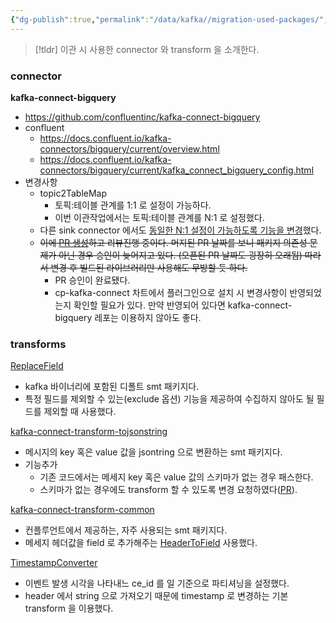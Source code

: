 ```yaml
---
{"dg-publish":true,"permalink":"/data/kafka//migration-used-packages/","tags":["kafka","connect"]}
---
```




> [!tldr]
> 이관 시 사용한 connector 와 transform 을 소개한다.


### connector


**kafka-connect-bigquery**
- https://github.com/confluentinc/kafka-connect-bigquery
- confluent
    - https://docs.confluent.io/kafka-connectors/bigquery/current/overview.html
    - https://docs.confluent.io/kafka-connectors/bigquery/current/kafka_connect_bigquery_config.html
- 변경사항
    - topic2TableMap
        - 토픽:테이블 관계를 1:1 로 설정이 가능하다.
        - 이번 이관작업에서는 토픽:테이블 관계를 N:1 로 설정했다.
    - 다른 sink connector 에서도 [동일한 N:1 설정이 가능하도록 기능을 변경](https://github.com/snowflakedb/snowflake-kafka-connector/pull/459)했다.
    - ~~이에 [PR 생성](https://github.com/confluentinc/kafka-connect-bigquery/pull/361)하고 리뷰진행 중이다. 머지된 PR 날짜를 보니 패키지 의존성 문제가 아닌 경우 승인이 늦어지고 있다. (오픈된 PR 날짜도 굉장히 오래됨) 따라서 변경 후 빌드된 라이브러리만 사용해도 무방할 듯 하다.~~
        - PR 승인이 완료됐다.
        - cp-kafka-connect 차트에서 플러그인으로 설치 시 변경사항이 반영되었는지 확인할 필요가 있다. 만약 반영되어 있다면 kafka-connect-bigquery 레포는 이용하지 않아도 좋다.


### transforms


[ReplaceField](https://docs.confluent.io/platform/current/connect/transforms/replacefield.html#replacefield)
- kafka 바이너리에 포함된 디폴트 smt 패키지다.
- 특정 필드를 제외할 수 있는(exclude 옵션) 기능을 제공하여 수집하지 않아도 될 필드를 제외할 때 사용했다.


[kafka-connect-transform-tojsonstring](https://github.com/an0r0c/kafka-connect-transform-tojsonstring)
- 메시지의 key 혹은 value 값을 jsontring 으로 변환하는 smt 패키지다.
- 기능추가
    - 기존 코드에서는 메세지 key 혹은 value 값의 스키마가 없는 경우 패스한다.
    - 스키마가 없는 경우에도 transform 할 수 있도록 변경 요청하였다([PR](https://github.com/an0r0c/kafka-connect-transform-tojsonstring/pull/18)).


[kafka-connect-transform-common](https://github.com/jcustenborder/kafka-connect-transform-common)
- 컨플루언트에서 제공하는, 자주 사용되는 smt 패키지다.
- 메세지 헤더값을 field 로 추가해주는 [HeaderToField](https://jcustenborder.github.io/kafka-connect-documentation/projects/kafka-connect-transform-common/transformations/HeaderToField.html) 사용했다.


[TimestampConverter](https://docs.confluent.io/platform/current/connect/transforms/timestampconverter.html)
- 이벤트 발생 시각을 나타내느 ce_id 를 일 기준으로 파티셔닝을 설정했다.
- header 에서 string 으로 가져오기 때문에 timestamp 로 변경하는 기본 transform 을 이용했다.